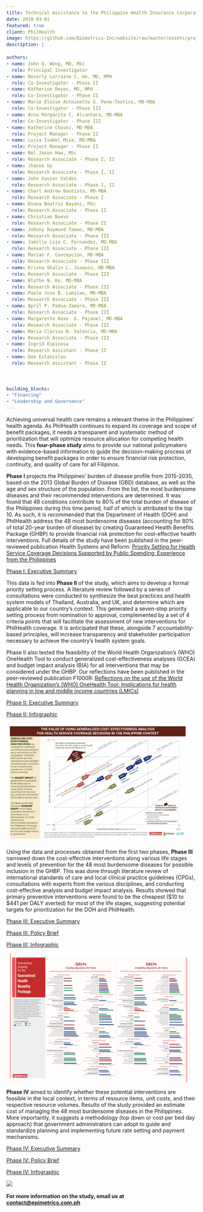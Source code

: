 ```yaml
---
title: Technical Assistance to the Philippine Health Insurance Corporation in Creating an Essential Health Benefit Package and a Priority-Setting Process
date: 2018-03-01
featured: true
client: PhilHealth
image: https://github.com/Epimetrics-Inc/website/raw/master/assets/projects/a-series/top-48-CEA.jpg
description: |

authors:
- name: John Q. Wong, MD, MSc
  role: Principal Investigator
- name: Beverly Lorraine C. Ho, MD, MPH
  role: Co-Investigator - Phase II
- name: Katherine Reyes, MD, MPH
  role: Co-Investigator - Phase II
- name: Marie Eloise Antoinette G. Pena-Teotico, MD-MBA
  role: Co-Investigator - Phase III
- name: Anna Margarita C. Alcantara, MD-MBA
  role: Co-Investigator - Phase III
- name: Katherine Chavez, MD-MBA
  role: Project Manager - Phase II
- name: Luisa Isabel Misa, MD-MBA
  role: Project Manager - Phase II
- name: Nel Jason Haw, MSc
  role: Research Associate - Phase I, II
- name: Jhanna Uy
  role: Research Associate - Phase I, II
- name: John Xavier Valdes
  role: Research Associate - Phase I, II
- name: Charl Andrew Bautista, MD-MBA
  role: Research Associate - Phase I
- name: Diana Beatriz Bayani, MSc
  role: Research Associate - Phase II
- name: Christian Nuevo
  role: Research Associate - Phase II
- name: Johnny Raymund Tamon, MD-MBA
  role: Research Associate - Phase III
- name: Jamille Liia C. Fernandez, MD-MBA
  role: Research Associate - Phase III
- name: Marian F. Concepcion, MD-MBA
  role: Research Associate - Phase III
- name: Kriska Shalin L. Joaquin, MD-MBA
  role: Research Associate - Phase III
- name: Blythe N. Ke, MD-MBA
  role: Research Associate - Phase III
- name: Paolo Jose B. Lumicao, MD-MBA
  role: Research Associate - Phase III
- name: April P. Padua-Zamora, MD-MBA
  role: Research Associate - Phase III
- name: Margarette Rose  G. Pajanel, MD-MBA
  role: Research Associate - Phase III
- name: Maria Clarise N. Valencia, MD-MBA
  role: Research Associate - Phase III
- name: Ingrid Espinosa
  role: Research Assistant - Phase II
- name: Deo Estanislao
  role: Research Assistant - Phase II



building_blocks:
- "Financing"
- "Leadership and Governance"
---
```



Achieving universal health care remains a relevant theme in the Philippines' health agenda. As PhilHealth continues to expand its coverage and scope of benefit packages, it needs a transparent and systematic method of prioritization that will optimize resource allocation for competing health needs. This <b>four-phase study</b> aims to provide our national policymakers with evidence-based information to guide the decision-making process of developing benefit packages in order to ensure financial risk protection, continuity, and quality of care for all Filipinos.

<b>Phase I</b> projects the Philippines’ burden of disease profile from 2015-2035, based on the 2013 Global Burden of Disease (GBD) database, as well as the age and sex structure of the population. From the list, the most burdensome diseases and their recommended interventions are determined. It was found that 48 conditions contribute to 80% of the total burden of disease of the Philippines during this time period, half of which is attributed to the top 10. As such, it is recommended that the Department of Health (DOH) and PhilHealth address the 48 most burdensome diseases (accounting for 80% of total 20-year burden of disease) by creating Guaranteed Health Benefits Package (GHBP) to provide financial risk protection for cost-effective health interventions. Full details of the study have been published in the peer-reviewed publication Health Systems and Reform: [Priority Setting for Health Service Coverage Decisions Supported by Public Spending: Experience from the Philippines](http://www.tandfonline.com/doi/full/10.1080/23288604.2017.1368432)  

[Phase I: Executive Summary](https://github.com/Epimetrics-Inc/website/raw/master/assets/projects/a-series/EpiMetrics_GHBPPhaseI_ExecSumm.pdf)

This data is fed into <b>Phase II</b> of the study, which aims to develop a formal priority setting process. A literature review followed by a series of consultations were conducted to synthesize the best practices and health system models of Thailand, Australia, and UK, and determine which are applicable to our country’s context. This generated a seven-step priority setting process from nomination to approval, complemented by a set of 4 criteria points that will facilitate the assessment of new interventions for PhilHealth coverage. It is anticipated that these, alongside 7 accountability-based principles, will increase transparency and stakeholder participation necessary to achieve the country’s health system goals. 

Phase II also tested the feasibility of the World Health Organization’s (WHO) OneHealth Tool to conduct generalized cost-effectiveness analyses (GCEA) and budget impact analysis (BIA) for all interventions that may be considered under the GHBP. Our reflections have been published in the peer-reviewed publication F1000R: [Reflections on the use of the World Health Organization’s (WHO) OneHealth Tool: Implications for health planning in low and middle income countries (LMICs)](https://f1000research.com/articles/7-157/v2) 

[Phase II: Executive Summary](https://github.com/Epimetrics-Inc/website/raw/master/assets/projects/a-series/EpiMetrics_GHBPPhaseII_ExecSumm.pdf)

[Phase II: Infographic](https://github.com/Epimetrics-Inc/website/raw/master/assets/projects/a-series/top-48-CEA.jpg)

<img src="https://github.com/Epimetrics-Inc/website/raw/master/assets/projects/a-series/top-48-CEA.jpg" style="max-width: calc(100% - 20px);">

Using the data and processes obtained from the first two phases, <b>Phase III</b> narrowed down the cost-effective interventions along various life stages and levels of prevention for the 48 most burdensome diseases for possible inclusion in the GHBP. This was done through literature review of international standards of care and local clinical practice guidelines (CPGs), consultations with experts from the various disciplines, and conducting cost-effective analysis and budget impact analysis. Results showed that primary preventive interventions were found to be the cheapest ($10 to $441 per DALY averted) for most of the life stages, suggesting potential targets for prioritization for the DOH and PhilHealth.

[Phase III: Executive Summary](https://github.com/Epimetrics-Inc/website/raw/master/assets/projects/a-series/EpiMetrics_GHBPPhaseIII_ExecSumm.pdf)

[Phase III: Policy Brief](https://github.com/Epimetrics-Inc/website/raw/master/assets/projects/a-series/GHBP_PolicyBrief.pdf)


[Phase III: Infographic](https://github.com/Epimetrics-Inc/website/raw/master/assets/projects/a-series/EpiMetrics_Intervention%20Scoping_Infographic.jpg)

<img src="https://github.com/Epimetrics-Inc/website/raw/master/assets/projects/a-series/EpiMetrics_Intervention Scoping_Infographic.jpg" style="max-width: calc(100% - 20px);">

<b>Phase IV</b> aimed to identify whether these potential interventions are feasible in the local context, in terms of resource items, unit costs, and their respective resource volumes. Results of the study provided an estimate cost of managing the 48 most burdensome diseases in the Philippines. More importantly, it suggests a methodology (top down or cost per bed day approach) that government administrators can adopt to guide and standardize planning and implementing future rate setting and payment mechanisms. 

[Phase IV: Executive Summary](https://github.com/Epimetrics-Inc/website/raw/master/assets/projects/a-series/EpiMetrics_GHBPPhaseIV_ExecSumm.pdf)

[Phase IV: Policy Brief](https://github.com/Epimetrics-Inc/website/raw/master/assets/projects/a-series/Policy%20Brief%20IV.pdf)

[Phase IV: Infographic](https://github.com/Epimetrics-Inc/website/raw/master/assets/projects/a-series/Infographic%20IV.jpg)

<img src="https://github.com/Epimetrics-Inc/website/raw/master/assets/projects/a-series/Infographic%20IV.jpg" style="max-width: calc(100% - 20px);">


**For more information on the study, email us at [contact@epimetrics.com.ph](contact@epimetrics.com.ph)**
